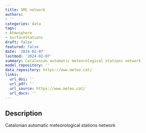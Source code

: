 ```yaml
---
title: SMC network
authors:
- ''
categories: data
tags:
- Atmosphere
- SurfaceStations
draft: false
featured: false
date: '2024-02-07'
lastmod: '2024-02-07'
summary: Catalonian automatic meteorological stations network
model_repository: ''
data_repository: https://www.meteo.cat/
links:
  url_doi: ''
  url_pdf: ''
  url_source: https://www.meteo.cat/
  url_docs: ''
---
```


## Description

Catalonian automatic meteorological stations network

